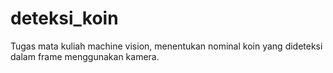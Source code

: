 # deteksi_koin
Tugas mata kuliah machine vision, menentukan nominal koin yang dideteksi dalam frame menggunakan kamera.
